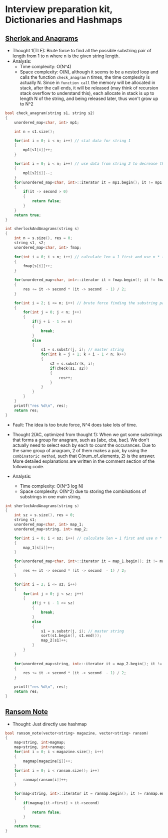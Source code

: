 # Interview preparation kit, Dictionaries and Hashmaps

## [Sherlok and Anagrams](https://www.hackerrank.com/challenges/sherlock-and-anagrams/problem?h_l=interview&playlist_slugs%5B%5D=interview-preparation-kit&playlist_slugs%5B%5D=dictionaries-hashmaps) 

* Thought 1(TLE): Brute force to find all the possible substring pair of length from 1 to n where n is the given string length. 
* Analysis: 
    * Time complexity: O(N^4)
    * Space complexity: O(N), although it seems to be a nested loop and calls the function `check_anagram` n times, the time complexity is actually N. Since in `function call` the memory will be allocated in stack, after the call ends, it will be released (may think of recursion stack overflow to understand this), each allocate in stack is up to length N of the string, and being released later, thus won't grow up to N^2   
```cpp
bool check_anagram(string s1, string s2)
{
    unordered_map<char, int> mp1;

    int n = s1.size();

    for(int i = 0; i < n; i++) // stat data for string 1
    {
        mp1[s1[i]]++;
    }

    for(int i = 0; i < n; i++) // use data from string 2 to decrease the frequency of characters, if all are zero, then anagrams are matched.
    {
        mp1[s2[i]]--;
    }
    for(unordered_map<char, int>::iterator it = mp1.begin(); it != mp1.end(); it++)
    {
        if(it -> second > 0)
        {
            return false;
        }
    }
    return true;
}

int sherlockAndAnagrams(string s) 
{
    int n = s.size(), res = 0;
    string s1, s2;
    unordered_map<char, int> fmap;
    
    for(int i = 0; i < n; i++) // calculate len = 1 first and use n * (n - 1) / 2 to save time
    {
        fmap[s[i]]++;
    }

    for(unordered_map<char, int>::iterator it = fmap.begin(); it != fmap.end(); it++)
    {
        res += it -> second * (it -> second  - 1) / 2;
    }

    for(int i = 2; i <= n; i++) // brute force finding the substring pairds starting from len 1 to len size - 1 
    {
        for(int j = 0; j < n; j++)
        {
            if(j + i - 1 >= n)
            {
                break;
            }
            else
            {
                s1 = s.substr(j, i); // master string
                for(int k = j + 1; k + i - 1 < n; k++)
                {
                    s2 = s.substr(k, i);
                    if(check(s1, s2))
                    {
                        res++;
                    }
                }
            }
        }
    }
    printf("res %d\n", res);
    return res;
}
```
* Fault: The idea is too brute force, N^4 does take lots of time.
* Thought 2(AC, optimized from thought 1): When we got some substrings that forms a group for anagram, such as [abc, cba, bac]. We don't actually need to select each by each to count the occurances. Due to the same group of anagram, 2 of them makes a pair, by using the `combinatoric method`, such that C(num_of_elements, 2) is the answer. More detailed explanations are written in the comment section of the following code.

* Analysis: 
    * Time complexity: O(N^3 log N)
    * Space complexity: O(N^2) due to storing the combinations of substrings in one main string. 
 
```cpp
int sherlockAndAnagrams(string s) 
{
    int sz = s.size(), res = 0;
    string s1;
    unordered_map<char, int> map_1;
    unordered_map<string, int> map_2;

    for(int i = 0; i < sz; i++) // calculate len = 1 first and use n * (n - 1) / 2 to save time
    {
        map_1[s[i]]++;
    }

    for(unordered_map<char, int>::iterator it = map_1.begin(); it != map_1.end(); it++)
    {
        res += it -> second * (it -> second  - 1) / 2;
    }

    for(int i = 2; i <= sz; i++)
    {
        for(int j = 0; j < sz; j++)
        {
            if(j + i - 1 >= sz)
            {
                break;
            }
            else
            {
                s1 = s.substr(j, i); // master string
                sort(s1.begin(), s1.end());
                map_2[s1]++;
            }
        }
    }
    
    for(unordered_map<string, int>::iterator it = map_2.begin(); it != map_2.end(); it++)
    {
        res += it -> second * (it -> second  - 1) / 2;
    }

    printf("res %d\n", res);
    return res;
}

```

## [Ransom Note](https://www.hackerrank.com/challenges/ctci-ransom-note/problem?h_l=interview&playlist_slugs%5B%5D=interview-preparation-kit&playlist_slugs%5B%5D=dictionaries-hashmaps)
* Thought: Just directly use hashmap
```cpp
bool ransom_note(vector<string> magazine, vector<string> ransom)
{
    map<string, int>magmap;
    map<string, int>ranmap;
    for(int i = 0; i < magazine.size(); i++)
    {
        magmap[magazine[i]]++;
    }
    for(int i = 0; i < ransom.size(); i++)
    {
        ranmap[ransom[i]]++;
    }

    for(map<string, int>::iterator it = ranmap.begin(); it != ranmap.end(); ++it)
    {
        if(magmap[it->first] < it->second)
        {
            return false;
        }
    }
    return true;
}
```